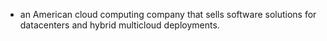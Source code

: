 - an American cloud computing company that sells software solutions for datacenters and hybrid multicloud deployments.